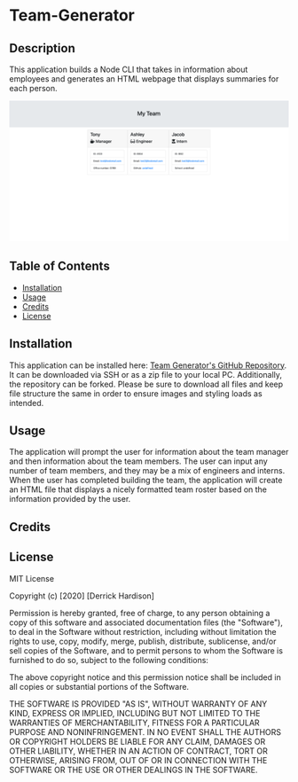 # Team-Generator

## Description

This application builds a Node CLI that takes in information about employees and generates an HTML webpage that displays summaries for each person.

![Horiseon Final Image](images/OUTPUT.png)
## Table of Contents

* [Installation](#installation)
* [Usage](#usage)
* [Credits](#credits)
* [License](#license)

## Installation

This application can be installed here: [Team Generator's GitHub Repository](https://github.com/derrickhardison/team-generator). It can be downloaded via SSH or as a zip file to your local PC. Additionally, the repository can be forked. Please be sure to download all files and keep file structure the same in order to ensure images and styling loads as intended. 

## Usage

The application will prompt the user for information about the team manager and then information about the team members. The user can input any number of team members, and they may be a mix of engineers and interns. When the user has completed building the team, the application will create an HTML file that displays a nicely formatted team roster based on the information provided by the user. 

## Credits

## License 

MIT License

Copyright (c) [2020] [Derrick Hardison]

Permission is hereby granted, free of charge, to any person obtaining a copy
of this software and associated documentation files (the "Software"), to deal
in the Software without restriction, including without limitation the rights
to use, copy, modify, merge, publish, distribute, sublicense, and/or sell
copies of the Software, and to permit persons to whom the Software is
furnished to do so, subject to the following conditions:

The above copyright notice and this permission notice shall be included in all
copies or substantial portions of the Software.

THE SOFTWARE IS PROVIDED "AS IS", WITHOUT WARRANTY OF ANY KIND, EXPRESS OR
IMPLIED, INCLUDING BUT NOT LIMITED TO THE WARRANTIES OF MERCHANTABILITY,
FITNESS FOR A PARTICULAR PURPOSE AND NONINFRINGEMENT. IN NO EVENT SHALL THE
AUTHORS OR COPYRIGHT HOLDERS BE LIABLE FOR ANY CLAIM, DAMAGES OR OTHER
LIABILITY, WHETHER IN AN ACTION OF CONTRACT, TORT OR OTHERWISE, ARISING FROM,
OUT OF OR IN CONNECTION WITH THE SOFTWARE OR THE USE OR OTHER DEALINGS IN THE
SOFTWARE.